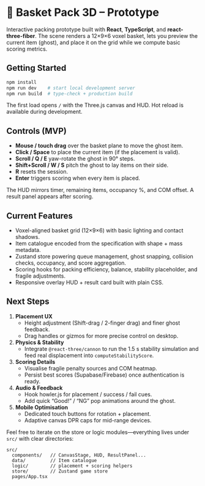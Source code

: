 # 🧺 Basket Pack 3D – Prototype

Interactive packing prototype built with **React**, **TypeScript**, and **react-three-fiber**. The scene renders a 12×9×6 voxel basket, lets you preview the current item (ghost), and place it on the grid while we compute basic scoring metrics.

## Getting Started

```bash
npm install
npm run dev    # start local development server
npm run build  # type-check + production build
```

The first load opens `/` with the Three.js canvas and HUD. Hot reload is available during development.

## Controls (MVP)

- **Mouse / touch drag** over the basket plane to move the ghost item.
- **Click / Space** to place the current item (if the placement is valid).
- **Scroll / Q / E** yaw-rotate the ghost in 90° steps.
- **Shift+Scroll / W / S** pitch the ghost to lay items on their side.
- **R** resets the session.
- **Enter** triggers scoring when every item is placed.

The HUD mirrors timer, remaining items, occupancy %, and COM offset. A result panel appears after scoring.

## Current Features

- Voxel-aligned basket grid (12×9×6) with basic lighting and contact shadows.
- Item catalogue encoded from the specification with shape + mass metadata.
- Zustand store powering queue management, ghost snapping, collision checks, occupancy, and score aggregation.
- Scoring hooks for packing efficiency, balance, stability placeholder, and fragile adjustments.
- Responsive overlay HUD + result card built with plain CSS.

## Next Steps

1. **Placement UX**
   - Height adjustment (Shift-drag / 2-finger drag) and finer ghost feedback.
   - Drag handles or gizmos for more precise control on desktop.
2. **Physics & Stability**
   - Integrate `@react-three/cannon` to run the 1.5 s stability simulation and feed real displacement into `computeStabilityScore`.
3. **Scoring Details**
   - Visualise fragile penalty sources and COM heatmap.
   - Persist best scores (Supabase/Firebase) once authentication is ready.
4. **Audio & Feedback**
   - Hook howler.js for placement / success / fail cues.
   - Add quick “Good!” / “NG” pop animations around the ghost.
5. **Mobile Optimisation**
   - Dedicated touch buttons for rotation + placement.
   - Adaptive canvas DPR caps for mid-range devices.

Feel free to iterate on the store or logic modules—everything lives under `src/` with clear directories:

```
src/
  components/   // CanvasStage, HUD, ResultPanel...
  data/         // Item catalogue
  logic/        // placement + scoring helpers
  store/        // Zustand game store
  pages/App.tsx
```
